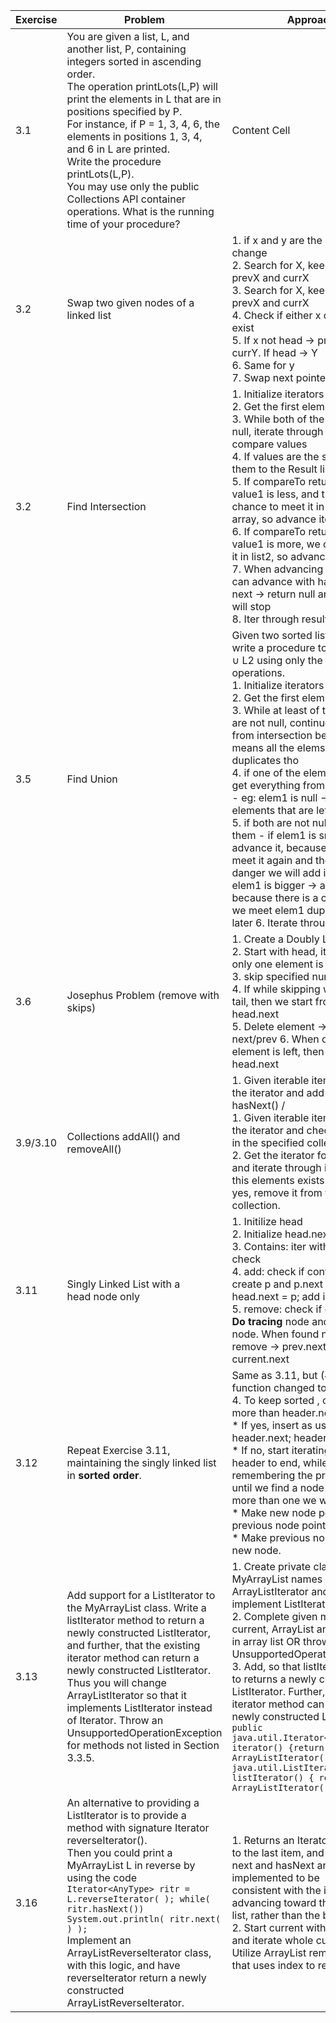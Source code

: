 | Exercise  | Problem | Approach | Solution | Day |
| ------------- | ------------- | ------------- | ------------- | ------------- |
| 3.1  | You are given a list, L, and another list, P, containing integers sorted in ascending order. <br />The operation printLots(L,P) will print the elements in L that are in positions specified by P. <br />For instance, if P = 1, 3, 4, 6, the elements in positions 1, 3, 4, and 6 in L are printed.<br /> Write the procedure printLots(L,P). <br />You may use only the public Collections API container operations. What is the running time of your procedure?  | Content Cell  | Content Cell  | x |
| 3.2  | Swap two given nodes of a linked list | 1. if x and y are the same -> no change <br /> 2. Search for X, keep track of prevX and currX <br /> 3. Search for X, keep track of prevX and currX <br /> 4. Check if either x or y don't exist <br /> 5. If x not head -> prevX.next = currY. If head -> Y <br /> 6. Same for y <br /> 7. Swap next pointers  | Content Cell  | x |
| 3.2  | Find Intersection  | 1. Initialize iterators for two lists <br /> 2. Get the first element of the list <br /> 3. While both of the items is not null, iterate through the list and compare values<br />4. If values are the same, add them to the Result list <br />5. If compareTo returns negative, value1 is less, and there is no chance to meet it in the sort array, so advance iter1 <br />6. If compareTo return positive, value1 is more, we can still meet it in list2, so advance iter2 <br />7. When advancing check if we can advance with hasNext. If no next -> return null and while loop will stop <br />8. Iter through result list  | Content Cell  | x |
| 3.5  | Find Union | Given two sorted lists, L1 and L2, write a procedure to compute L1 ∪ L2 using only the basic list operations. <br />1. Initialize iterators for two lists <br />2. Get the first element of the list <br />3. While at least of the elements are not null, continue. - different from intersection because union means all the elems in both, no duplicates tho <br />4. if one of the elements is null, get everything from the other list - eg: elem1 is null -> collect all elements that are left in list2 <br />5. if both are not null: compare them - if elem1 is smaller -> advance it, because we will not meet it again and there is no danger we will add it twice - if elem1 is bigger -> advance iter2, because there is a change that we meet elem1 duplicate is list2 later 6. Iterate through res  | Content Cell  | Feb, 14 |
| 3.6 | Josephus Problem (remove with skips)  | 1. Create a Doubly Linked List <br />2. Start with head, iterate while only one element is left <br />3. skip specified number of times <br />4. If while skipping we reach a tail, then we start from the head.next <br />5. Delete element -> reassign next/prev 6. When only one element is left, then return head.next  | [Solution](https://github.com/ayazhankadessova/LeetCode_Practice/blob/main/DSA_Book/Chapter3Exercises/src/JosephusIterableList.java)  | Feb, 15 |
| 3.9/3.10  | Collections addAll() and removeAll()  | 1. Given iterable items list, get the iterator and add while hasNext() / <br />1. Given iterable items list, get the iterator and check everything in the specified collection <br />2. Get the iterator for original list and iterate through it to check if this elements exists there too. If yes, remove it from the original collection.  | [Solution](https://github.com/ayazhankadessova/LeetCode_Practice/blob/main/DSA_Book/Chapter3Exercises/src/ArrayListTest.java)| Feb, 15 |
| 3.11 | Singly Linked List with a <br /> head node only  | 1. Initilize head <br />2. Initialize head.next <br />3. Contains: iter with while and check <br />4. add: check if contains, if not, create p and p.next = head.next; head.next = p; add in the middle <br />5. remove: check if contains. <br />**Do tracing** node and current node. When found node to remove -> prev.next = current.next  | [Solution](https://github.com/ayazhankadessova/LeetCode_Practice/blob/main/DSA_Book/Chapter3Exercises/src/SLL_headeronly.java)  | Feb, 16  |
| 3.12 | Repeat Exercise 3.11, maintaining the singly linked list in **sorted order**.  | Same as 3.11, but (4) add function changed to: <br /> 4. To keep sorted , check if it is more than header.next.  <br />* If yes, insert as usual: p.next = header.next; header.next = p; <br />* If no, start iterating from header to end, while remembering the previous node until we find a node which is more than one we want to insert.<br />* Make new node point to where previous node pointed. <br />* Make previous node point to new node. | [Solution](https://github.com/ayazhankadessova/LeetCode_Practice/blob/main/DSA_Book/Chapter3Exercises/src/SLL_headeronly_sorted.java) | Feb, 18 |
| 3.13 | Add support for a ListIterator to the MyArrayList class. Write a listIterator method to return a newly constructed ListIterator, and further, that the existing iterator method can return a newly constructed ListIterator. Thus you will change ArrayListIterator so that it implements ListIterator instead of Iterator. Throw an UnsupportedOperationException for methods not listed in Section 3.3.5.  | 1. Create private class withing MyArrayList names ArrayListIterator and make it implement ListIterator interface.<br /> 2. Complete given methods using current, ArrayList and functions in array list OR throw UnsupportedOperationException.<br />3. Add, so that listIterator method to returns a newly constructed ListIterator. Further, the existing iterator method can return a newly constructed ListIterator: ```public java.util.Iterator<AnyType> iterator() {return new ArrayListIterator();} public java.util.ListIterator<AnyType> listIterator() { return new ArrayListIterator();} ``` | [Solution](https://github.com/ayazhankadessova/LeetCode_Practice/blob/main/DSA_Book/Chapter3Exercises/src/MyArrayList.java) | Feb, 18 |
| 3.16 | An alternative to providing a ListIterator is to provide a method with signature Iterator<AnyType> reverseIterator(). <br />Then you could print a MyArrayList L in reverse by using the code ```Iterator<AnyType> ritr = L.reverseIterator( ); while( ritr.hasNext())  System.out.println( ritr.next( ) ); ```<br />Implement an ArrayListReverseIterator class, with this logic, and have reverseIterator return a newly constructed ArrayListReverseIterator.  | 1. Returns an Iterator, initialized to the last item, and for which next and hasNext are implemented to be <br />consistent with the iterator advancing toward the front of the list, rather than the back. <br />2. Start current with the last item and iterate whole current>0. Utilize ArrayList remove method that uses index to remove item. |[Solution](https://github.com/ayazhankadessova/LeetCode_Practice/blob/main/DSA_Book/Chapter3Exercises/src/MyArrayList.java)  <br />*private class ArrayListReverseIterator<AnyType> here* | Feb, 19 |


